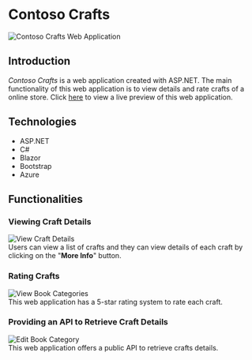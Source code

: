 # Contoso Crafts
![Contoso Crafts Web Application](https://i.ibb.co/TB3X4YD/screencapture-contosocraftsbytharinda-azurewebsites-net-2023-01-23-16-58-03d.png)
## Introduction
*Contoso Crafts* is a web application created with ASP.NET. The main functionality of this web application is to view details and rate crafts of a online store. Click [here](https://contosocraftsbytharinda.azurewebsites.net/) to view a live preview of this web application.

## Technologies

 - ASP.NET
 - C#
 - Blazor
 - Bootstrap
 - Azure
## Functionalities

### Viewing Craft Details
![View Craft Details](https://i.ibb.co/7X676Dd/screencapture-contosocraftsbytharinda-azurewebsites-net-2023-01-23-17-04-49d.png)<br>
Users can view a list of crafts and they can view details of each craft by clicking on the "**More Info**" button. 
### Rating Crafts
![View Book Categories](https://i.ibb.co/x2Ngp6n/screencapture-contosocraftsbytharinda-azurewebsites-net-2023-01-23-17-09-54d.png)<br>
This web application has a 5-star rating system to rate each craft.

### Providing an API to Retrieve Craft Details
![Edit Book Category](https://i.ibb.co/XbzZCz0/screencapture-contosocraftsbytharinda-azurewebsites-net-Products-2023-01-23-17-12-52d.png)<br>
This web application offers a public API to retrieve crafts details. 
